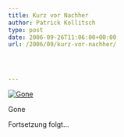 ```yaml
---
title: Kurz vor Nachher
author: Patrick Kollitsch
type: post
date: 2006-09-26T11:06:00+00:00
url: /2006/09/kurz-vor-nachher/




---
```

<div class="flickr">
  <a href="http://www.flickr.com/photos/schreibblogade/253368374/" title="Gone"><img src="//static.flickr.com/80/253368374_5908468d7c.jpg" alt="Gone" /></a></p> 
  
  <p>
    Gone
  </p>
</div>

Fortsetzung folgt&#8230;